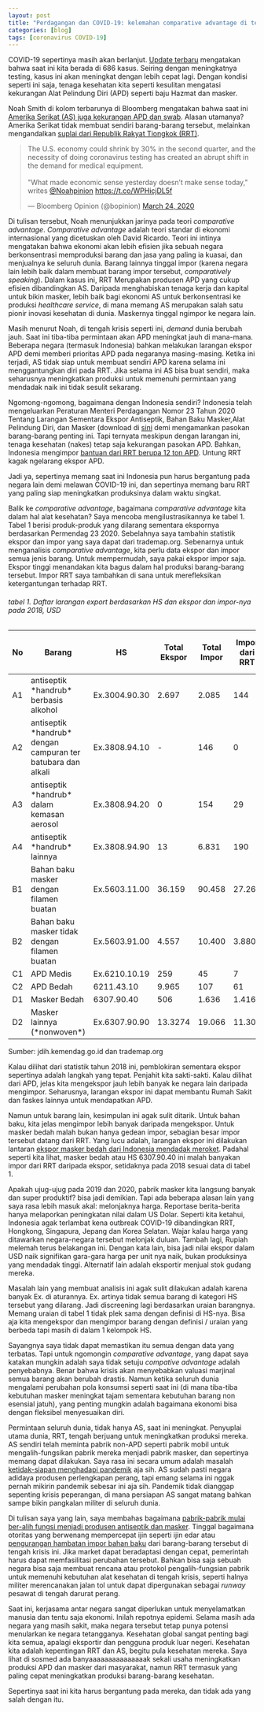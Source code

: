```yaml
---
layout: post
title: "Perdagangan dan COVID-19: kelemahan comparative advantage di tengah coronavirus?"
categories: [blog]
tags: [coronavirus COVID-19]
---
```


COVID-19 sepertinya masih akan berlanjut. [Update terbaru](https://www.worldometers.info/coronavirus/country/indonesia/) mengatakan bahwa saat ini kita berada di 686 kasus. Seiring dengan meningkatnya testing, kasus ini akan meningkat dengan lebih cepat lagi. Dengan kondisi seperti ini saja, tenaga kesehatan kita seperti kesulitan mengatasi kekurangan Alat Pelindung Diri (APD) seperti baju Hazmat dan masker.

Noah Smith di kolom terbarunya di Bloomberg mengatakan bahwa saat ini [Amerika Serikat (AS) juga kekurangan APD dan swab](https://www.bloomberg.com/opinion/articles/2020-03-24/offshoring-left-the-u-s-unprepared-for-coronavirus?cmpid%3D=socialflow-twitter-view&utm_campaign=socialflow-organic&utm_medium=social&utm_source=twitter&utm_content=view). Alasan utamanya? Amerika Serikat tidak membuat sendiri barang-barang tersebut, melainkan mengandalkan [suplai dari Republik Rakyat Tiongkok (RRT)](https://nymag.com/intelligencer/2020/03/distributors-are-racing-to-import-n95-masks-from-china.html).

<blockquote class="twitter-tweet"><p lang="en" dir="ltr">The U.S. economy could shrink by 30% in the second quarter, and the necessity of doing coronavirus testing has created an abrupt shift in the demand for medical equipment.<br><br>&quot;What made economic sense yesterday doesn’t make sense today,&quot; writes <a href="https://twitter.com/Noahpinion?ref_src=twsrc%5Etfw">@Noahpinion</a> <a href="https://t.co/WPHicjDL5f">https://t.co/WPHicjDL5f</a></p>&mdash; Bloomberg Opinion (@bopinion) <a href="https://twitter.com/bopinion/status/1242595083477794818?ref_src=twsrc%5Etfw">March 24, 2020</a></blockquote> <script async src="https://platform.twitter.com/widgets.js" charset="utf-8"></script>

Di tulisan tersebut, Noah menunjukkan jarinya pada teori *comparative advantage*. *Comparative advantage* adalah teori standar di ekonomi internasional yang dicetuskan oleh David Ricardo. Teori ini intinya mengatakan bahwa ekonomi akan lebih efisien jika sebuah negara berkonsentrasi memproduksi barang dan jasa yang paling ia kuasai, dan menjualnya ke seluruh dunia. Barang lainnya tinggal impor (karena negara lain lebih baik dalam membuat barang impor tersebut, *comparatively speaking*). Dalam kasus ini, RRT Merupakan produsen APD yang cukup efisien dibandingkan AS. Daripada menghabiskan tenaga kerja dan kapital untuk bikin masker, lebih baik bagi ekonomi AS untuk berkonsentrasi ke produksi *healthcare service*, di mana memang AS merupakan salah satu pionir inovasi kesehatan di dunia. Maskernya tinggal ngimpor ke negara lain.

Masih menurut Noah, di tengah krisis seperti ini, *demand* dunia berubah jauh. Saat ini tiba-tiba permintaan akan APD meningkat jauh di mana-mana. Beberapa negara (termasuk Indonesia) bahkan melakukan larangan ekspor APD demi memberi prioritas APD pada negaranya masing-masing. Ketika ini terjadi, AS tidak siap untuk membuat sendiri APD karena selama ini menggantungkan diri pada RRT. Jika selama ini AS bisa buat sendiri, maka seharusnya meningkatkan produksi untuk memenuhi permintaan yang mendadak naik ini tidak sesulit sekarang.

Ngomong-ngomong, bagaimana dengan Indonesia sendiri? Indonesia telah mengeluarkan Peraturan Menteri Perdagangan Nomor 23 Tahun 2020 Tentang Larangan Sementara Ekspor Antiseptik, Bahan Baku Masker,Alat Pelindung Diri, dan Masker (download di [sini](http://jdih.kemendag.go.id/peraturan/detail/1967/2) demi mengamankan pasokan barang-barang penting ini. Tapi ternyata meskipun dengan larangan ini, tenaga kesehatan (nakes) tetap saja kekurangan pasokan APD. Bahkan, Indonesia mengimpor [bantuan dari RRT berupa 12 ton APD](https://nasional.kompas.com/read/2020/03/23/16200731/8-ton-bantuan-alat-kesehatan-dari-china-tiba-di-indonesia). Untung RRT kagak ngelarang ekspor APD.

Jadi ya, sepertinya memang saat ini Indonesia pun harus bergantung pada negara lain demi melawan COVID-19 ini, dan sepertinya memang baru RRT yang paling siap meningkatkan produksinya dalam waktu singkat.

Balik ke *comparative advantage*, bagaimana *comparative advantage* kita dalam hal alat kesehatan? Saya mencoba mengilustrasikannya ke tabel 1. Tabel 1 berisi produk-produk yang dilarang sementara ekspornya berdasarkan Permendag 23 2020. Sebelahnya saya tambahin statistik ekspor dan impor yang saya dapat dari trademap.org. Sebenarnya untuk menganalisis *comparative advantage*, kita perlu data ekspor dan impor semua jenis barang. Untuk mempermudah, saya pakai ekspor impor saja. Ekspor tinggi menandakan kita bagus dalam hal produksi barang-barang tersebut. Impor RRT saya tambahkan di sana untuk merefleksikan ketergantungan terhadap RRT.

###### tabel 1. Daftar larangan export berdasarkan HS dan ekspor dan impor-nya pada 2018, USD
<table>
<thead>
<tr>
  <th>No</th>
  <th>Barang</th>
  <th>HS</th>
  <th>Total Ekspor</th>
  <th>Total Impor</th>
  <th>Impor dari RRT</th>
  <th>Impor dari RRT (%)</th>
</tr>
</thead>
<tbody>
<tr>
  <td>A1</td>
  <td>antiseptik *handrub* berbasis alkohol</td>
  <td>Ex.3004.90.30</td>
  <td>2.697</td>
  <td>2.085</td>
  <td>144</td>
  <td>6,91</td>
</tr>
<tr>
  <td>A2</td>
  <td>antiseptik *handrub* dengan campuran ter batubara dan alkali</td>
  <td>Ex.3808.94.10</td>
  <td>-</td>
  <td>146</td>
  <td>0</td>
  <td>0</td>
</tr>
<tr>
  <td>A3</td>
  <td>antiseptik *handrub* dalam kemasan aerosol</td>
  <td>Ex.3808.94.20</td>
  <td>0</td>
  <td>154</td>
  <td>29</td>
  <td>18,83</td>
</tr>
<tr>
  <td>A4</td>
  <td>antiseptik *handrub* lainnya</td>
  <td>Ex.3808.94.90</td>
  <td>13</td>
  <td>6.831</td>
  <td>190</td>
  <td>2,78</td>
</tr>
<tr>
  <td>B1</td>
  <td>Bahan baku masker dengan filamen buatan</td>
  <td>Ex.5603.11.00</td>
  <td>36.159</td>
  <td>90.458</td>
  <td>27.262</td>
  <td>30,14</td>
</tr>
<tr>
  <td>B2</td>
  <td>Bahan baku masker tidak dengan filamen buatan</td>
  <td>Ex.5603.91.00</td>
  <td>4.557</td>
  <td>10.400</td>
  <td>3.880</td>
  <td>37,31</td>
</tr>
<tr>
  <td>C1</td>
  <td>APD Medis</td>
  <td>Ex.6210.10.19</td>
  <td>259</td>
  <td>45</td>
  <td>7</td>
  <td>15,55</td>
</tr>
<tr>
  <td>C2</td>
  <td>APD Bedah</td>
  <td>6211.43.10</td>
  <td>9.965</td>
  <td>107</td>
  <td>61</td>
  <td>57</td>
</tr>
<tr>
  <td>D1</td>
  <td>Masker Bedah</td>
  <td>6307.90.40</td>
  <td>506</td>
  <td>1.636</td>
  <td>1.416</td>
  <td>86,55</td>
</tr>
<tr>
  <td>D2</td>
  <td>Masker lainnya (*nonwoven*)</td>
  <td>Ex.6307.90.90</td>
  <td>13.3274</td>
  <td>19.066</td>
  <td>11.306</td>
  <td>59,3</td>
</tr>

</tbody>
</table>
Sumber: jdih.kemendag.go.id dan trademap.org

Kalau dilihat dari statistik tahun 2018 ini, pemblokiran sementara ekspor sepertinya adalah langkah yang tepat. Penjahit kita sakti-sakti. Kalau dilihat dari APD, jelas kita mengekspor jauh lebih banyak ke negara lain daripada mengimpor. Seharusnya, larangan ekspor ini dapat membantu Rumah Sakit dan faskes lainnya untuk mendapatkan APD.

Namun untuk barang lain, kesimpulan ini agak sulit ditarik. Untuk bahan baku, kita jelas mengimpor lebih banyak daripada mengekspor. Untuk masker bedah malah bukan hanya gedean impor, sebagian besar impor tersebut datang dari RRT. Yang lucu adalah, larangan ekspor ini dilakukan lantaran [ekspor masker bedah dari Indonesia mendadak meroket](https://m.detik.com/finance/berita-ekonomi-bisnis/d-4948329/ri-sempat-ekspor-masker-terbesar-ke-china). Padahal seperti kita lihat, masker bedah atau HS 6307.90.40 ini malah banyakan impor dari RRT daripada ekspor, setidaknya pada 2018 sesuai data di tabel 1.

Apakah ujug-ujug pada 2019 dan 2020, pabrik masker kita langsung banyak dan super produktif? bisa jadi demikian. Tapi ada beberapa alasan lain yang saya rasa lebih masuk akal: melonjaknya harga. Reportase berita-berita hanya melaporkan peningkatan nilai dalam US Dolar. Seperti kita ketahui, Indonesia agak terlambat kena outbreak COVID-19 dibandingkan RRT, Hongkong, Singapura, Jepang dan Korea Selatan. Wajar kalau harga yang ditawarkan negara-negara tersebut melonjak duluan. Tambah lagi, Rupiah melemah terus belakangan ini. Dengan kata lain, bisa jadi nilai ekspor dalam USD naik signifikan gara-gara harga per unit nya naik, bukan produksinya yang mendadak tinggi. Alternatif lain adalah eksportir menjual stok gudang mereka.

Masalah lain yang membuat analisis ini agak sulit dilakukan adalah karena banyak Ex. di aturannya. Ex. artinya tidak semua barang di kategori HS tersebut yang dilarang. Jadi discreening lagi berdasarkan uraian barangnya. Memang uraian di tabel 1 tidak plek sama dengan definisi di HS-nya. Bisa aja kita mengekspor dan mengimpor barang dengan definisi / uraian yang berbeda tapi masih di dalam 1 kelompok HS.

Sayangnya saya tidak dapat memastikan itu semua dengan data yang terbatas. Tapi untuk ngomongin *comparative advantage*, yang dapat saya katakan mungkin adalah saya tidak setuju *compative advantage* adalah penyebabnya. Benar bahwa krisis akan menyebabkan valuasi marjinal semua barang akan berubah drastis. Namun ketika seluruh dunia mengalami perubahan pola konsumsi seperti saat ini (di mana tiba-tiba kebutuhan masker meningkat tajam sementara kebutuhan barang non esensial jatuh), yang penting mungkin adalah bagaimana ekonomi bisa dengan fleksibel menyesuaikan diri.

Permintaan seluruh dunia, tidak hanya AS, saat ini meningkat. Penyuplai utama dunia, RRT, tengah berjuang untuk meningkatkan produksi mereka. AS sendiri telah meminta pabrik non-APD seperti pabrik mobil untuk mengalih-fungsikan pabrik mereka menjadi pabrik masker, dan sepertinya memang dapat dilakukan. Saya rasa ini secara umum adalah masalah [ketidak-siapan menghadapi pandemik](https://www.nytimes.com/2020/03/25/opinion/coronavirus-face-mask.html#click=https://t.co/sxGw1j9GKU) aja sih. AS sudah pasti negara adidaya produsen perlengkapan perang, tapi emang selama ini nggak pernah mikirin pandemik sebesar ini aja sih. Pandemik tidak dianggap sepenting krisis peperangan, di mana persiapan AS sangat matang bahkan sampe bikin pangkalan militer di seluruh dunia.

Di tulisan saya yang lain, saya membahas bagaimana [pabrik-pabrik mulai ber-alih fungsi menjadi produsen antiseptik dan masker](imedkrisna.github.io/covin/). Tinggal bagaimana otoritas yang berwenang mempercepat ijin seperti ijin edar atau [pengurangan hambatan impor bahan baku](https://katadata.co.id/berita/2020/03/23/produksi-masker-dan-apd-lokal-terganjal-bea-masuk-bahan-baku) dari barang-barang tersebut di tengah krisis ini. Jika market dapat beradaptasi dengan cepat, pemerintah harus dapat memfasilitasi perubahan tersebut. Bahkan bisa saja sebuah negara bisa saja membuat rencana atau protokol pengalih-fungsian pabrik untuk memenuhi kebutuhan alat kesehatan di tengah krisis, seperti halnya militer merencanakan jalan tol untuk dapat dipergunakan sebagai *runway* pesawat di tengah darurat perang.

Saat ini, kerjasama antar negara sangat diperlukan untuk menyelamatkan manusia dan tentu saja ekonomi. Inilah repotnya epidemi. Selama masih ada negara yang masih sakit, maka negara tersebut tetap punya potensi menularkan ke negara tetangganya. Kesehatan global sangat penting bagi kita semua, apalagi eksportir dan pengguna produk luar negeri. Kesehatan kita adalah kepentingan RRT dan AS, begitu pula kesehatan mereka. Saya lihat di sosmed ada banyaaaaaaaaaaaaaaak sekali usaha meningkatkan produksi APD dan masker dari masyarakat, namun RRT termasuk yang paling cepat meningkatkan produksi barang-barang kesehatan. 

Sepertinya saat ini kita harus bergantung pada mereka, dan tidak ada yang salah dengan itu.
